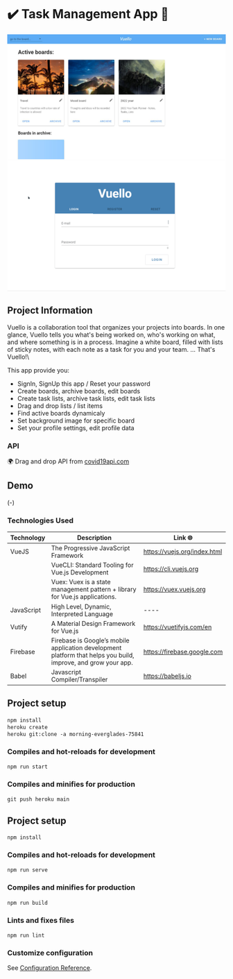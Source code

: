 # ✔️ Task Management App 📑

![Главная страница](public/assets/preview/preview-1.jpg "preview-1")
![Страница со списками](public/assets/preview/cover.gif "preview-2")

## Project Information

Vuello is a collaboration tool that organizes your projects into boards. In one glance, Vuello tells you what's being worked on, who's working on what, and where something is in a process. Imagine a white board, filled with lists of sticky notes, with each note as a task for you and your team. ... That's Vuello!\

This app provide you:

- SignIn, SignUp this app / Reset your password
- Create boards, archive boards, edit boards
- Create task lists, archive task lists, edit task lists
- Drag and drop lists / list items
- Find active boards dynamicaly
- Set background image for specific board
- Set your profile settings, edit profile data

### API

🌍 Drag and drop API from [covid19api.com](https://www.npmjs.com/package/vuedraggable)

## Demo

(-)

### Technologies Used

| Technology | Description                                                                                                    | Link 🌐                      |
| ---------- | -------------------------------------------------------------------------------------------------------------- | ---------------------------- |
| VueJS      | The Progressive JavaScript Framework                                                                           | https://vuejs.org/index.html |
|            | VueCLI: Standard Tooling for Vue.js Development                                                                | https://cli.vuejs.org        |
|            | Vuex: Vuex is a state management pattern + library for Vue.js applications.                                    | https://vuex.vuejs.org       |
| JavaScript | High Level, Dynamic, Interpreted Language                                                                      | ----                         |
| Vutify     | A Material Design Framework for Vue.js                                                                         | https://vuetifyjs.com/en     |
| Firebase   | Firebase is Google’s mobile application development platform that helps you build, improve, and grow your app. | https://firebase.google.com  |
| Babel      | Javascript Compiler/Transpiler                                                                                 | https://babeljs.io           |

## Project setup

```
npm install
heroku create
heroku git:clone -a morning-everglades-75841
```

### Compiles and hot-reloads for development

```
npm run start
```

### Compiles and minifies for production

```
git push heroku main
```

## Project setup

```
npm install
```

### Compiles and hot-reloads for development

```
npm run serve
```

### Compiles and minifies for production

```
npm run build
```

### Lints and fixes files

```
npm run lint
```

### Customize configuration

See [Configuration Reference](https://cli.vuejs.org/config/).
